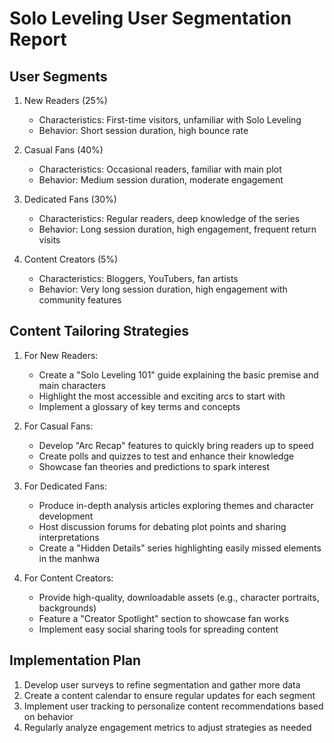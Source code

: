 # Solo Leveling User Segmentation Report

## User Segments

1. New Readers (25%)
   - Characteristics: First-time visitors, unfamiliar with Solo Leveling
   - Behavior: Short session duration, high bounce rate

2. Casual Fans (40%)
   - Characteristics: Occasional readers, familiar with main plot
   - Behavior: Medium session duration, moderate engagement

3. Dedicated Fans (30%)
   - Characteristics: Regular readers, deep knowledge of the series
   - Behavior: Long session duration, high engagement, frequent return visits

4. Content Creators (5%)
   - Characteristics: Bloggers, YouTubers, fan artists
   - Behavior: Very long session duration, high engagement with community features

## Content Tailoring Strategies

1. For New Readers:
   - Create a "Solo Leveling 101" guide explaining the basic premise and main characters
   - Highlight the most accessible and exciting arcs to start with
   - Implement a glossary of key terms and concepts

2. For Casual Fans:
   - Develop "Arc Recap" features to quickly bring readers up to speed
   - Create polls and quizzes to test and enhance their knowledge
   - Showcase fan theories and predictions to spark interest

3. For Dedicated Fans:
   - Produce in-depth analysis articles exploring themes and character development
   - Host discussion forums for debating plot points and sharing interpretations
   - Create a "Hidden Details" series highlighting easily missed elements in the manhwa

4. For Content Creators:
   - Provide high-quality, downloadable assets (e.g., character portraits, backgrounds)
   - Feature a "Creator Spotlight" section to showcase fan works
   - Implement easy social sharing tools for spreading content

## Implementation Plan

1. Develop user surveys to refine segmentation and gather more data
2. Create a content calendar to ensure regular updates for each segment
3. Implement user tracking to personalize content recommendations based on behavior
4. Regularly analyze engagement metrics to adjust strategies as needed

